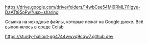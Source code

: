 https://drive.google.com/drive/folders/14wbCse54Ml9RML7i1Igye-DaATt85pPw?usp=sharing

Ссылка на исходные файлы, которые лежат на Google диске. Всё выполнялось в среде Colab

https://sturdy-halibut-gg4744wwvq9cqw7.github.dev
